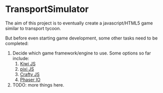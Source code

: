 # TransportSimulator
The aim of this project is to eventually create a javascript/HTML5 game similar to transport tycoon.

But before even starting game development, some other tasks need to be completed:
1. Decide which game framework/engine to use. 
   Some options so far include:
    1. [Kiwi JS](http://www.kiwijs.org/)
    2. [pixi JS](http://www.pixijs.com/)
    3. [Crafty JS](http://craftyjs.com/)
    4. [Phaser IO](http://phaser.io/)
2. TODO: more things here.

